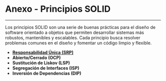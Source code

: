 # **Anexo - Principios SOLID**

---

Los principios SOLID son una serie de buenas prácticas para el diseño de software orientado a objetos que permiten desarrollar sistemas más robustos, mantenibles y escalables. Cada principio busca resolver problemas comunes en el diseño y fomentar un código limpio y flexible.

-  [**Responsabilidad Única (SRP)**](./imagenes_y_enlaces_necesarios/srp.md)  
-  **Abierto/Cerrado (OCP)**  
-  **Sustitución de Liskov (LSP)**  
-  **Segregación de Interfaces (ISP)**  
-  **Inversión de Dependencias (DIP)**

